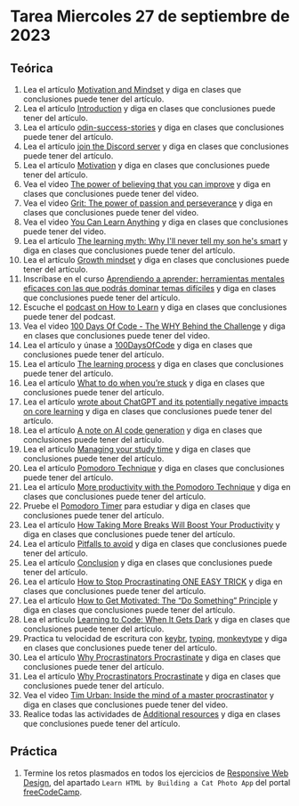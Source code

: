 # Tarea Miercoles 27 de septiembre de 2023

## Teórica

1. Lea el artículo [Motivation and Mindset](https://www.theodinproject.com/lessons/foundations-motivation-and-mindset) y diga en clases que conclusiones puede tener del artículo.
2. Lea el artículo [Introduction](https://www.theodinproject.com/lessons/foundations-motivation-and-mindset#introduction) y diga en clases que conclusiones puede tener del artículo.
3. Lea el artículo [odin-success-stories](https://discord.com/channels/505093832157691914/1089990025162260570) y diga en clases que conclusiones puede tener del artículo.
4. Lea el artículo [join the Discord server](https://discord.com/invite/fbFCkYabZB) y diga en clases que conclusiones puede tener del artículo.
5. Lea el artículo [Motivation](https://www.theodinproject.com/lessons/foundations-motivation-and-mindset#motivation) y diga en clases que conclusiones puede tener del artículo.
6. Vea el video [The power of believing that you can improve](https://www.ted.com/talks/carol_dweck_the_power_of_believing_that_you_can_improve) y diga en clases que conclusiones puede tener del video.
7. Vea el video [Grit: The power of passion and perseverance](https://www.ted.com/talks/angela_lee_duckworth_grit_the_power_of_passion_and_perseverance) y diga en clases que conclusiones puede tener del video.
8. Vea el video [You Can Learn Anything](https://www.youtube.com/watch?v=JC82Il2cjqA&ab_channel=KhanAcademy) y diga en clases que conclusiones puede tener del video.
9. Lea el artículo [The learning myth: Why I'll never tell my son he's smart](https://www.khanacademy.org/college-careers-more/talks-and-interviews/talks-and-interviews-unit/conversations-with-sal/a/the-learning-myth-why-ill-never-tell-my-son-hes-smart) y diga en clases que conclusiones puede tener del artículo.
10. Lea el artículo [Growth mindset](https://www.theodinproject.com/lessons/foundations-motivation-and-mindset#growth-mindset) y diga en clases que conclusiones puede tener del artículo.
11. Inscríbase en el curso [Aprendiendo a aprender: herramientas mentales eficaces con las que podrás dominar temas difíciles](https://www.coursera.org/learn/learning-how-to-learn) y diga en clases que conclusiones puede tener del artículo.
12. Escuche el [podcast on How to Learn](https://topenddevs.com/podcasts/ruby-rogues/episodes/131-rr-how-to-learn) y diga en clases que conclusiones puede tener del podcast.
13. Vea el video [100 Days Of Code - The WHY Behind the Challenge](https://www.youtube.com/watch?v=6y5P7O7YlBU&ab_channel=DiscomfortAcademy) y diga en clases que conclusiones puede tener del video.
14. Lea el artículo y únase a [100DaysOfCode](https://www.100daysofcode.com/) y diga en clases que conclusiones puede tener del artículo.
15. Lea el artículo [The learning process](https://www.theodinproject.com/lessons/foundations-motivation-and-mindset#the-learning-process) y diga en clases que conclusiones puede tener del artículo.
16. Lea el artículo [What to do when you’re stuck](https://www.theodinproject.com/lessons/foundations-motivation-and-mindset#what-to-do-when-youre-stuck) y diga en clases que conclusiones puede tener del artículo.
17. Lea el artículo [wrote about ChatGPT and its potentially negative impacts on core learning](https://blog.humphd.org/cheatgpt/) y diga en clases que conclusiones puede tener del artículo.
18. Lea el artículo [A note on AI code generation](https://www.theodinproject.com/lessons/foundations-motivation-and-mindset#a-note-on-ai-code-generation) y diga en clases que conclusiones puede tener del artículo.
19. Lea el artículo [Managing your study time](https://www.theodinproject.com/lessons/foundations-motivation-and-mindset#managing-your-study-time) y diga en clases que conclusiones puede tener del artículo.
20. Lea el artículo [Pomodoro Technique](https://en.wikipedia.org/wiki/Pomodoro_Technique) y diga en clases que conclusiones puede tener del artículo.
21. Lea el artículo [More productivity with the Pomodoro Technique](https://medium.com/life-hacks/more-productivity-with-the-pomodoro-technique-d7ce8926ec0c#.hcqsv37u4) y diga en clases que conclusiones puede tener del artículo.
22. Pruebe el [Pomodoro Timer](https://pomofocus.io/) para estudiar y diga en clases que conclusiones puede tener del artículo.
23. Lea el artículo [How Taking More Breaks Will Boost Your Productivity](https://simpleprogrammer.com/taking-breaks-will-boost-productivity/) y diga en clases que conclusiones puede tener del artículo.
24. Lea el artículo [Pitfalls to avoid](https://www.theodinproject.com/lessons/foundations-motivation-and-mindset#pitfalls-to-avoid) y diga en clases que conclusiones puede tener del artículo.
25. Lea el artículo [Conclusion](https://www.theodinproject.com/lessons/foundations-motivation-and-mindset#conclusion) y diga en clases que conclusiones puede tener del artículo.
26. Lea el artículo [How to Stop Procrastinating ONE EASY TRICK](https://www.youtube.com/watch?v=kFTKefhHh_A&ab_channel=MarkManson) y diga en clases que conclusiones puede tener del artículo.
27. Lea el artículo [How to Get Motivated: The “Do Something” Principle](https://markmanson.net/how-to-get-motivated) y diga en clases que conclusiones puede tener del artículo.
28. Lea el artículo [Learning to Code: When It Gets Dark](https://www.freecodecamp.org/news/learning-to-code-when-it-gets-dark-e485edfb58fd#.yjh0fehje) y diga en clases que conclusiones puede tener del artículo.
29. Practica tu velocidad de escritura con [keybr](https://www.keybr.com/), [typing](https://www.typing.com/), [monkeytype](https://monkeytype.com/) y diga en clases que conclusiones puede tener del artículo.
30. Lea el artículo [Why Procrastinators Procrastinate](https://waitbutwhy.com/2013/10/why-procrastinators-procrastinate.html) y diga en clases que conclusiones puede tener del artículo.
31. Lea el artículo [Why Procrastinators Procrastinate](https://waitbutwhy.com/2013/10/why-procrastinators-procrastinate.html) y diga en clases que conclusiones puede tener del artículo.
32. Vea el video [Tim Urban: Inside the mind of a master procrastinator](https://www.youtube.com/watch?v=arj7oStGLkU&ab_channel=TED) y diga en clases que conclusiones puede tener del video.
33. Realice todas las actividades de [Additional resources](https://www.theodinproject.com/lessons/foundations-motivation-and-mindset#additional-resources) y diga en clases que conclusiones puede tener del artículo.

## Práctica

1. Termine los retos plasmados en todos los ejercicios de [Responsive Web Design](https://www.freecodecamp.org/learn/2022/responsive-web-design/), del apartado `Learn HTML by Building a Cat Photo App` del portal [freeCodeCamp](https://www.freecodecamp.org/learn/).
